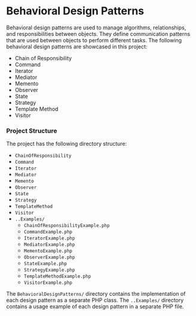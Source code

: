 # Behavioral Design Patterns

Behavioral design patterns are used to manage algorithms, relationships, and responsibilities between objects. They define communication patterns that are used between objects to perform different tasks. The following behavioral design patterns are showcased in this project:

- Chain of Responsibility
- Command
- Iterator
- Mediator
- Memento
- Observer
- State
- Strategy
- Template Method
- Visitor

### Project Structure

The project has the following directory structure:

- `ChainOfResponsibility`
- `Command`
- `Iterator`
- `Mediator`
- `Memento`
- `Observer`
- `State`
- `Strategy`
- `TemplateMethod`
- `Visitor`
- `..Examples/`
    - `ChainOfResponsibilityExample.php`
    - `CommandExample.php`
    - `IteratorExample.php`
    - `MediatorExample.php`
    - `MementoExample.php`
    - `ObserverExample.php`
    - `StateExample.php`
    - `StrategyExample.php`
    - `TemplateMethodExample.php`
    - `VisitorExample.php`

The `BehavioralDesignPatterns/` directory contains the implementation of each design pattern as a separate PHP class. The `..Examples/` directory contains a usage example of each design pattern in a separate PHP file.